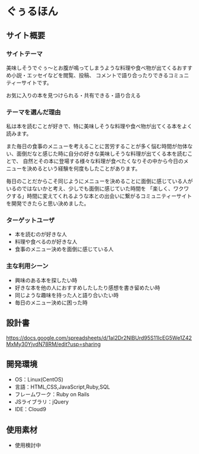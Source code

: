 # ぐぅるほん

## サイト概要
### サイトテーマ
美味しそうでぐぅ〜とお腹が鳴ってしまうような料理や食べ物が出てくるおすすめ小説・エッセイなどを閲覧、投稿、
コメントで語り合ったりできるコミュニティーサイトです。

お気に入りの本を見つけられる・共有できる・語り合える

### テーマを選んだ理由
私は本を読むことが好きで、特に美味しそうな料理や食べ物が出てくる本をよく読みます。

また毎日の食事のメニューを考えることに苦労することが多く悩む時間が勿体ない、面倒だなと感じた時に自分の好きな美味しそうな料理が出てくる本を読むことで、
自然とその本に登場する様々な料理が食べたくなりその中から今日のメニューを決めるという経験を何度もしたことがあります。

毎日のことだからこそ同じようにメニューを決めることに面倒に感じている人がいるのではないかと考え、少しでも面倒に感じていた時間を
「楽しく、ワクワクする」時間に変えてくれるような本との出会いに繋がるコミュニティーサイトを開発できたらと思い決めました。


### ターゲットユーザ
- 本を読むのが好きな人
- 料理や食べるのが好きな人
- 食事のメニュー決めを面倒に感じている人

### 主な利用シーン
- 興味のある本を探したい時
- 好きな本を他の人におすすめしたしたり感想を書き留めたい時
- 同じような趣味を持った人と語り合いたい時
- 毎日のメニュー決めに困った時


## 設計書
https://docs.google.com/spreadsheets/d/1aI2Dr2NlBUrd95S11IcEG5We1Z42MxMy30YjvdN78RM/edit?usp=sharing

## 開発環境
- OS：Linux(CentOS)
- 言語：HTML,CSS,JavaScript,Ruby,SQL
- フレームワーク：Ruby on Rails
- JSライブラリ：jQuery
- IDE：Cloud9

## 使用素材
- 使用検討中

